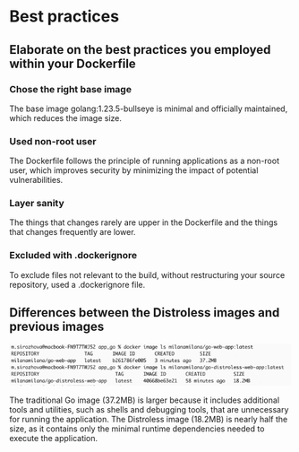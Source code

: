 # Best practices

## Elaborate on the best practices you employed within your Dockerfile

### Chose the right base image

The base image golang:1.23.5-bullseye is minimal and officially maintained, which reduces the image size.

### Used non-root user

The Dockerfile follows the principle of running applications as a non-root user, which improves security by minimizing the impact of potential vulnerabilities.

### Layer sanity

The things that changes rarely are upper in the Dockerfile and the things that changes frequently are lower.

### Excluded with .dockerignore

To exclude files not relevant to the build, without restructuring your source repository, used a .dockerignore file.

## Differences between the Distroless images and previous images

![img.png](img.png)

The traditional Go image (37.2MB) is larger because it includes additional tools and utilities, such as shells and debugging tools, that are unnecessary for running the application.
The Distroless image (18.2MB) is nearly half the size, as it contains only the minimal runtime dependencies needed to execute the application.
